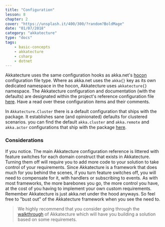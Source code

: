 ```yaml
---
title: "Configuration"
lesson: 8
chapter: 2
cover: "https://unsplash.it/400/300/?random?BoldMage"
date: "01/07/2018"
category: "akkatecture"
type: "docs"
tags:
    - basic-concepts
    - akkatecture
    - csharp
    - dotnet
---
```

Akkatecture uses the same configuration hooks as akka.net's [hocon](http://getakka.net/articles/concepts/configuration.html) configuration file type. Where as akka.net uses the `akka{}` key as its own dedicated namespace in the hocon, Akkatecture uses `akkatecture{}` namespace. The Akkatecture configuration and documentation (with the defaults) are designated within the project's reference configuration file [here](https://github.com/Lutando/Akkatecture/blob/master/src/Akkatecture/Configuration/reference.conf). Have a read over these configuration items and their comments.

In `Akkatecture.Cluster` there is a default configuration that ships with the package. It establishes sane (and opinionated) defaults for clustered scenarios. you can find the default `akka.cluster` and `akka.remote` and `akka.actor` configurations that ship with the package [here](https://github.com/Lutando/Akkatecture/blob/master/src/Akkatecture.Clustering/Configuration/default.conf).


### Considerations

If you notice. The main Akkatecture configuration reference is littered with feature switches for each domain construct that exists in Akkatecture. Turning them off will require you to add more code to your solution to take control of your requirements. Since Akkatecture is a framework that does much for you behind the scenes, if you turn feature switches off, you will need to compensate for it, with handlers or subscribing to events. As with most frameworks, the more barebones you go, the more control you have, at the cost of you having to implement your own custom requirements. Remember Akkatecture is just akka.net under the hood anyways. So feel free to "bust out" of the Akkatecture framework when you see the need to.

> We highly recommend that you consider going through the [walkthrough](/docs/walkthrough-introduction) of Akkatecture which will have you building a solution based on some requiremets.
